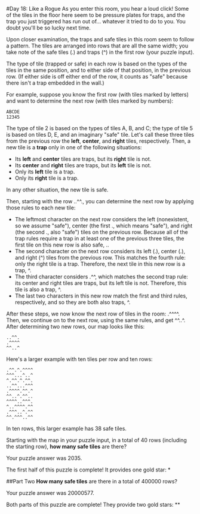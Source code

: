 #Day 18: Like a Rogue
As you enter this room, you hear a loud click! Some of the tiles in the floor here seem to be pressure 
plates for traps, and the trap you just triggered has run out of... whatever it tried to do to you. You doubt 
you'll be so lucky next time.

Upon closer examination, the traps and safe tiles in this room seem to follow a pattern. The tiles are arranged 
into rows that are all the same width; you take note of the safe tiles (.) and traps (^) in the first row (your 
puzzle input).

The type of tile (trapped or safe) in each row is based on the types of the tiles in the same position, and to 
either side of that position, in the previous row. (If either side is off either end of the row, it counts as 
"safe" because there isn't a trap embedded in the wall.)

For example, suppose you know the first row (with tiles marked by letters) and want to determine the next row 
(with tiles marked by numbers):
```
ABCDE
12345
```
The type of tile 2 is based on the types of tiles A, B, and C; the type of tile 5 is based on tiles D, E, 
and an imaginary "safe" tile. Let's call these three tiles from the previous row the **left**, **center**, 
and **right** tiles, respectively. Then, a new tile is a **trap** only in one of the following situations:

* Its **left** and **center** tiles are traps, but its **right** tile is not.
* Its **center** and **right** tiles are traps, but its **left** tile is not.
* Only its **left** tile is a trap.
* Only its **right** tile is a trap.

In any other situation, the new tile is safe.

Then, starting with the row ..^^., you can determine the next row by applying those rules to each new tile:

* The leftmost character on the next row considers the left (nonexistent, so we assume "safe"), center (the 
first ., which means "safe"), and right (the second ., also "safe") tiles on the previous row. Because all of the 
trap rules require a trap in at least one of the previous three tiles, the first tile on this new row is also safe, ..
* The second character on the next row considers its left (.), center (.), and right (^) tiles from the previous 
row. This matches the fourth rule: only the right tile is a trap. Therefore, the next tile in this new row is a trap, ^.
* The third character considers .^^, which matches the second trap rule: its center and right tiles are traps, 
but its left tile is not. Therefore, this tile is also a trap, ^.
* The last two characters in this new row match the first and third rules, respectively, and so they are 
both also traps, ^.

After these steps, we now know the next row of tiles in the room: .^^^^. Then, we continue on to the next row, using the same rules, and get ^^..^. After determining two new rows, our map looks like this:
```
..^^.
.^^^^
^^..^
```
Here's a larger example with ten tiles per row and ten rows:
```
.^^.^.^^^^
^^^...^..^
^.^^.^.^^.
..^^...^^^
.^^^^.^^.^
^^..^.^^..
^^^^..^^^.
^..^^^^.^^
.^^^..^.^^
^^.^^^..^^
```
In ten rows, this larger example has 38 safe tiles.

Starting with the map in your puzzle input, in a total of 40 rows (including the starting row), 
**how many safe tiles** are there?

Your puzzle answer was 2035.

The first half of this puzzle is complete! It provides one gold star: *

##Part Two
**How many safe tiles** are there in a total of 400000 rows?

Your puzzle answer was 20000577.

Both parts of this puzzle are complete! They provide two gold stars: **

